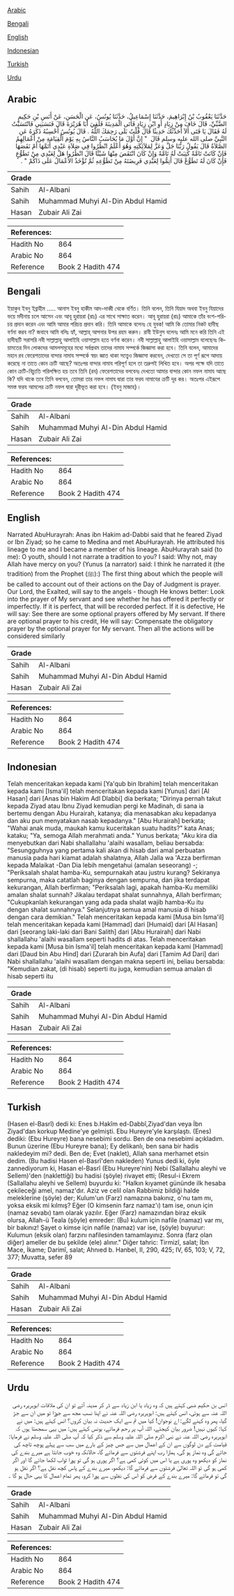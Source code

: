 [Arabic](#arabic)

[Bengali](#bengali)

[English](#english)

[Indonesian](#indonesian)

[Turkish](#turkish)

[Urdu](#urdu)

## Arabic


<div dir="rtl" lang="ar" style={{fontSize:'larger',backgroundColor:'#f8f9fa',padding:20}}>
حَدَّثَنَا يَعْقُوبُ بْنُ إِبْرَاهِيمَ، حَدَّثَنَا إِسْمَاعِيلُ، حَدَّثَنَا يُونُسُ، عَنِ الْحَسَنِ، عَنْ أَنَسِ بْنِ حَكِيمٍ الضَّبِّيِّ، قَالَ خَافَ مِنْ زِيَادٍ أَوِ ابْنِ زِيَادٍ فَأَتَى الْمَدِينَةَ فَلَقِيَ أَبَا هُرَيْرَةَ قَالَ فَنَسَبَنِي فَانْتَسَبْتُ لَهُ فَقَالَ يَا فَتَى أَلاَ أُحَدِّثُكَ حَدِيثًا قَالَ قُلْتُ بَلَى رَحِمَكَ اللَّهُ ‏.‏ قَالَ يُونُسُ أَحْسِبُهُ ذَكَرَهُ عَنِ النَّبِيِّ صلى الله عليه وسلم قَالَ ‏ "‏ إِنَّ أَوَّلَ مَا يُحَاسَبُ النَّاسُ بِهِ يَوْمَ الْقِيَامَةِ مِنْ أَعْمَالِهِمُ الصَّلاَةُ قَالَ يَقُولُ رَبُّنَا جَلَّ وَعَزَّ لِمَلاَئِكَتِهِ وَهُوَ أَعْلَمُ انْظُرُوا فِي صَلاَةِ عَبْدِي أَتَمَّهَا أَمْ نَقَصَهَا فَإِنْ كَانَتْ تَامَّةً كُتِبَتْ لَهُ تَامَّةً وَإِنْ كَانَ انْتَقَصَ مِنْهَا شَيْئًا قَالَ انْظُرُوا هَلْ لِعَبْدِي مِنْ تَطَوُّعٍ فَإِنْ كَانَ لَهُ تَطَوُّعٌ قَالَ أَتِمُّوا لِعَبْدِي فَرِيضَتَهُ مِنْ تَطَوُّعِهِ ثُمَّ تُؤْخَذُ الأَعْمَالُ عَلَى ذَاكُمْ ‏"‏ ‏.‏
</div>
<div style={{backgroundColor:'#f8f9fa',padding:20, marginBottom: 10}}><table> <thead> <tr> <th>Grade</th> <th></th> </tr> </thead> <tbody> <tr><td>Sahih</td><td>Al-Albani</td></tr><tr><td>Sahih</td><td>Muhammad Muhyi Al-Din Abdul Hamid</td></tr><tr><td>Hasan</td><td>Zubair Ali Zai</td></tr></tbody></table><table> <thead> <tr> <th>References:</th> <th></th> </tr> </thead> <tbody><tr><td>Hadith No</td><td>864</td></tr><tr><td>Arabic No</td><td>864</td></tr><tr><td>Reference</td><td>Book 2 Hadith 474</td></tr></tbody></table></div>

## Bengali


<div dir="ltr" lang="bn" style={{fontSize:'larger',backgroundColor:'#f8f9fa',padding:20}}>
ইয়াকুব ইবনু ইব্রাহীম ..... আনাস ইবনু হাকীম আদ-দাব্বী থেকে বর্ণিত। তিনি বলেন, তিনি যিয়াদ অথবা ইবনু যিয়াদের ভয়ে মদীনায় চলে আসেন এবং আবূ হুরায়রা (রাঃ) এর সাথে সাক্ষাত করেন। আবূ হুরায়রা (রাঃ) আমাকে তাঁর বংশ-পরিচয় প্রদান করেন এবং আমি আমার পরিচয় প্রদান করি। তিনি আমাকে বলেনঃ হে যুবক! আমি কি তোমার নিকট হাদীছ বর্ণনা করব না? জবাবে আমি বলিঃ হ্যাঁ, আল্লাহ্ আপনার উপর রহম করুন। রাবী ইউনুস বলেনঃ আমি মনে করি তিনি এই হাদীছটি সরাসরি নবী সাল্লাল্লাহু আলাইহি ওয়াসাল্লাম হতে বর্ণনা করেন। নবী সাল্লাল্লাহু আলাইহি ওয়াসাল্লাম বলেছেনঃ কিয়ামতের দিন লোকদের আমলসমূহের মধ্যে সর্বপ্রথম তাদের নামায সম্পর্কে জিজ্ঞাসা করা হবে। তিনি বলেন, আমাদের মহান রব ফেরেশতাদের বান্দার নামায সম্পর্কে স্বয়ং জ্ঞাত থাকা সত্ত্বেও জিজ্ঞাসা করবেন, দেখতো সে তা পূর্ণ রূপে আদায় করেছে না তাতে কোন ক্রটি আছে? অতঃপর বান্দার নামায পরিপূর্ণ হলে তা তদ্রুপই লিখিত হবে। অপর পক্ষে যদি তাতে কোন ক্রটি-বিচ্যুতি পরিলক্ষিত হয় তবে তিনি (রব) ফেরেশতাদের বলবেনঃ দেখতো আমার বান্দার কোন নফল নামায আছে কি? যদি থাকে তবে তিনি বলবেন, তোমরা তার নফল নামায দ্বারা তার ফরয নামাযের ক্রটি দূর কর। অতঃপর এইরূপে সমস্ত ফরয আমলের ক্রটি নফল দ্বারা দূরীভূত করা হবে। (ইবনু মাজাহ)।
</div>
<div style={{backgroundColor:'#f8f9fa',padding:20, marginBottom: 10}}><table> <thead> <tr> <th>Grade</th> <th></th> </tr> </thead> <tbody> <tr><td>Sahih</td><td>Al-Albani</td></tr><tr><td>Sahih</td><td>Muhammad Muhyi Al-Din Abdul Hamid</td></tr><tr><td>Hasan</td><td>Zubair Ali Zai</td></tr></tbody></table><table> <thead> <tr> <th>References:</th> <th></th> </tr> </thead> <tbody><tr><td>Hadith No</td><td>864</td></tr><tr><td>Arabic No</td><td>864</td></tr><tr><td>Reference</td><td>Book 2 Hadith 474</td></tr></tbody></table></div>

## English


<div dir="ltr" lang="en" style={{fontSize:'larger',backgroundColor:'#f8f9fa',padding:20}}>
Narrated AbuHurayrah: Anas ibn Hakim ad-Dabbi said that he feared Ziyad or Ibn Ziyad; so he came to Medina and met AbuHurayrah. He attributed his lineage to me and I became a member of his lineage. AbuHurayrah said (to me): O youth, should I not narrate a tradition to you? I said: Why not, may Allah have mercy on you? (Yunus (a narrator) said: I think he narrated it (the tradition) from the Prophet (ﷺ):) The first thing about which the people will be called to account out of their actions on the Day of Judgment is prayer. Our Lord, the Exalted, will say to the angels - though He knows better: Look into the prayer of My servant and see whether he has offered it perfectly or imperfectly. If it is perfect, that will be recorded perfect. If it is defective, He will say: See there are some optional prayers offered by My servant. If there are optional prayer to his credit, He will say: Compensate the obligatory prayer by the optional prayer for My servant. Then all the actions will be considered similarly
</div>
<div style={{backgroundColor:'#f8f9fa',padding:20, marginBottom: 10}}><table> <thead> <tr> <th>Grade</th> <th></th> </tr> </thead> <tbody> <tr><td>Sahih</td><td>Al-Albani</td></tr><tr><td>Sahih</td><td>Muhammad Muhyi Al-Din Abdul Hamid</td></tr><tr><td>Hasan</td><td>Zubair Ali Zai</td></tr></tbody></table><table> <thead> <tr> <th>References:</th> <th></th> </tr> </thead> <tbody><tr><td>Hadith No</td><td>864</td></tr><tr><td>Arabic No</td><td>864</td></tr><tr><td>Reference</td><td>Book 2 Hadith 474</td></tr></tbody></table></div>

## Indonesian


<div dir="ltr" lang="id" style={{fontSize:'larger',backgroundColor:'#f8f9fa',padding:20}}>
Telah menceritakan kepada kami [Ya'qub bin Ibrahim] telah menceritakan kepada kami [Isma'il] telah menceritakan kepada kami [Yunus] dari [Al Hasan] dari [Anas bin Hakim Adl Dlabbi] dia berkata; "Dirinya pernah takut kepada Ziyad atau Ibnu Ziyad kemudian pergi ke Madinah, di sana ia bertemu dengan Abu Hurairah, katanya; dia menasabkan aku kepadanya dan aku pun menyatakan nasab kepadanya." [Abu Hurairah] berkata; "Wahai anak muda, maukah kamu kuceritakan suatu hadits?" kata Anas; kataku; "Ya, semoga Allah merahmati anda." Yunus berkata; "Aku kira dia menyebutkan dari Nabi shallallahu 'alaihi wasallam, beliau bersabda: "Sesungguhnya yang pertama kali akan di hisab dari amal perbuatan manusia pada hari kiamat adalah shalatnya, Allah Jalla wa 'Azza berfirman kepada Malaikat -Dan Dia lebih mengetahui (amalan seseorang) -; "Periksalah shalat hamba-Ku, sempurnakah atau justru kurang? Sekiranya sempurna, maka catatlah baginya dengan sempurna, dan jika terdapat kekurangan, Allah berfirman; "Periksalah lagi, apakah hamba-Ku memiliki amalan shalat sunnah? Jikalau terdapat shalat sunnahnya, Allah berfirman; "Cukupkanlah kekurangan yang ada pada shalat wajib hamba-Ku itu dengan shalat sunnahnya." Selanjutnya semua amal manusia di hisab dengan cara demikian." Telah menceritakan kepada kami [Musa bin Isma'il] telah menceritakan kepada kami [Hammad] dari [Humaid] dari [Al Hasan] dari [seorang laki-laki dari Bani Salith] dari [Abu Hurairah] dari Nabi shallallahu 'alaihi wasallam seperti hadits di atas. Telah menceritakan kepada kami [Musa bin Isma'il] telah menceritakan kepada kami [Hammad] dari [Daud bin Abu Hind] dari [Zurarah bin Aufa] dari [Tamim Ad Dari] dari Nabi shallallahu 'alaihi wasallam dengan makna seperti ini, beliau bersabda: "Kemudian zakat, (di hisab) seperti itu juga, kemudian semua amalan di hisab seperti itu
</div>
<div style={{backgroundColor:'#f8f9fa',padding:20, marginBottom: 10}}><table> <thead> <tr> <th>Grade</th> <th></th> </tr> </thead> <tbody> <tr><td>Sahih</td><td>Al-Albani</td></tr><tr><td>Sahih</td><td>Muhammad Muhyi Al-Din Abdul Hamid</td></tr><tr><td>Hasan</td><td>Zubair Ali Zai</td></tr></tbody></table><table> <thead> <tr> <th>References:</th> <th></th> </tr> </thead> <tbody><tr><td>Hadith No</td><td>864</td></tr><tr><td>Arabic No</td><td>864</td></tr><tr><td>Reference</td><td>Book 2 Hadith 474</td></tr></tbody></table></div>

## Turkish


<div dir="ltr" lang="tr" style={{fontSize:'larger',backgroundColor:'#f8f9fa',padding:20}}>
(Hasen el-Basrî) dedi ki: Enes b.Hakîm ed-Dabbî,Ziyad'dan veya İbn Ziyad'dan korkup Medine'ye gelmişti. Ebu Hureyre'yle karşılaştı. (Enes) dediki: (Ebu Hureyre) bana nesebimi sordu. Ben de ona nesebimi açıkladım. Bunun üzerine (Ebu Hureyre bana); Ey delikanlı, ben sana bir hadis nakledeyim mi? dedi. Ben de; Evet (naklet), Allah sana merhamet etsin dedim. (Bu hadisi Hasen el-Basrî'den nakleden) Yunus dedi ki, öyle zannediyorum ki, Hasan el-Basrî (Ebu Hureyre'nin) Nebi (Sallallahu aleyhi ve Sellem)'den (naklettiği) bu hadisi (şöyle) rivayet etti; (Resul-i Ekrem (Sallallahu aleyhi ve Sellem) buyurdu ki: "Halkın kıyamet gününde ilk hesaba çekileceği amel, namaz'dır. Aziz ve celil olan Rabbimiz bildiği halde meleklerine (şöyle) der; Kulum'un (Farz) namazına bakınız, o'nu tam mı, yoksa eksik mi kılmış? Eğer (O kimsenin farz namaz'ı) tam ise, onun için (namaz sevabı) tam olarak yazılır. Eğer (Farz) namazından biraz eksik olursa, Allah-ü Teala (şöyle) emreder: (Bu) kulum için nafile (namaz) var mı, bir bakınız! Şayet o kimse için nafile (namaz) var ise, (şöyle) buyurur: Kulumun (eksik olan) farzını nafilesinden tamamlayınız. Sonra (farz olan diğer) ameller de bu şekilde (ele) alınır." Diğer tahric: Tirmizî, salat; İbn Mace, İkame; Darimî, salat; Ahnıed b. Hanbel, II, 290, 425; IV, 65, 103; V, 72, 377; Muvatta, sefer 89
</div>
<div style={{backgroundColor:'#f8f9fa',padding:20, marginBottom: 10}}><table> <thead> <tr> <th>Grade</th> <th></th> </tr> </thead> <tbody> <tr><td>Sahih</td><td>Al-Albani</td></tr><tr><td>Sahih</td><td>Muhammad Muhyi Al-Din Abdul Hamid</td></tr><tr><td>Hasan</td><td>Zubair Ali Zai</td></tr></tbody></table><table> <thead> <tr> <th>References:</th> <th></th> </tr> </thead> <tbody><tr><td>Hadith No</td><td>864</td></tr><tr><td>Arabic No</td><td>864</td></tr><tr><td>Reference</td><td>Book 2 Hadith 474</td></tr></tbody></table></div>

## Urdu


<div dir="rtl" lang="ur" style={{fontSize:'larger',backgroundColor:'#f8f9fa',padding:20}}>
انس بن حکیم ضبی کہتے ہیں کہ وہ زیاد یا ابن زیاد سے ڈر کر مدینہ آئے تو ان کی ملاقات ابوہریرہ رضی اللہ عنہ سے ہوئی، انس کہتے ہیں: ابوہریرہ رضی اللہ عنہ نے اپنا نسب مجھ سے جوڑا تو میں ان سے جڑ گیا، پھر وہ کہنے لگے: اے نوجوان! کیا میں تم سے ایک حدیث نہ بیان کروں؟ انس کہتے ہیں: میں نے کہا: کیوں نہیں! ضرور بیان کیجئے، اللہ آپ پر رحم فرمائے، یونس کہتے ہیں: میں یہی سمجھتا ہوں کہ ابوہریرہ رضی اللہ عنہ نے نبی اکرم صلی اللہ علیہ وسلم سے ذکر کیا کہ آپ صلی اللہ علیہ وسلم نے فرمایا: قیامت کے دن لوگوں سے ان کے اعمال میں سے جس چیز کے بارے میں سب سے پہلے پوچھ تاچھ کی جائے گی وہ نماز ہو گی، ہمارا رب اپنے فرشتوں سے فرمائے گا، حالانکہ وہ خوب جانتا ہے میرے بندے کی نماز کو دیکھو وہ پوری ہے یا اس میں کوئی کمی ہے؟ اگر پوری ہو گی تو پورا ثواب لکھا جائے گا اور اگر کمی ہو گی تو اللہ تعالیٰ فرشتوں سے فرمائے گا: دیکھو، میرے بندے کے پاس کچھ نفل ہے؟ اگر نفل ہو گی تو فرمائے گا: میرے بندے کے فرض کو اس کی نفلوں سے پورا کرو، پھر تمام اعمال کا یہی حال ہو گا ۔
</div>
<div style={{backgroundColor:'#f8f9fa',padding:20, marginBottom: 10}}><table> <thead> <tr> <th>Grade</th> <th></th> </tr> </thead> <tbody> <tr><td>Sahih</td><td>Al-Albani</td></tr><tr><td>Sahih</td><td>Muhammad Muhyi Al-Din Abdul Hamid</td></tr><tr><td>Hasan</td><td>Zubair Ali Zai</td></tr></tbody></table><table> <thead> <tr> <th>References:</th> <th></th> </tr> </thead> <tbody><tr><td>Hadith No</td><td>864</td></tr><tr><td>Arabic No</td><td>864</td></tr><tr><td>Reference</td><td>Book 2 Hadith 474</td></tr></tbody></table></div>